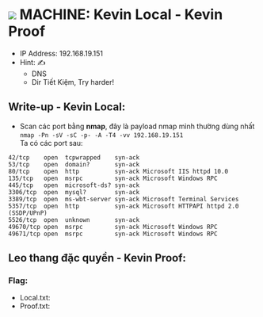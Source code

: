 # <img src="https://img.icons8.com/external-wanicon-lineal-color-wanicon/64/000000/external-machine-big-data-wanicon-lineal-color-wanicon.png"/> MACHINE: Kevin Local - Kevin Proof
- IP Address: 192.168.19.151 <br>
- Hint: ✍
  - DNS
  - Dir Tiết Kiệm, Try harder!

## Write-up - Kevin Local:

- Scan các port bằng **nmap**, đây là payload nmap mình thường dùng nhất  `nmap -Pn -sV -sC -p- -A -T4 -vv 192.168.19.151 `<br>
Ta có các port sau: 

```
42/tcp    open  tcpwrapped    syn-ack
53/tcp    open  domain?       syn-ack
80/tcp    open  http          syn-ack Microsoft IIS httpd 10.0
135/tcp   open  msrpc         syn-ack Microsoft Windows RPC
445/tcp   open  microsoft-ds? syn-ack
3306/tcp  open  mysql?        syn-ack
3389/tcp  open  ms-wbt-server syn-ack Microsoft Terminal Services
5357/tcp  open  http          syn-ack Microsoft HTTPAPI httpd 2.0 (SSDP/UPnP)
5526/tcp  open  unknown       syn-ack
49670/tcp open  msrpc         syn-ack Microsoft Windows RPC
49671/tcp open  msrpc         syn-ack Microsoft Windows RPC
```



## Leo thang đặc quyền - Kevin Proof:



### Flag:
- Local.txt: 
- Proof.txt: 













